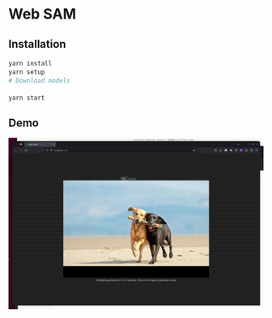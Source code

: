 # Web SAM

## Installation

```sh
yarn install
yarn setup
# Download models

yarn start
```

## Demo

![demo](demo.gif)
